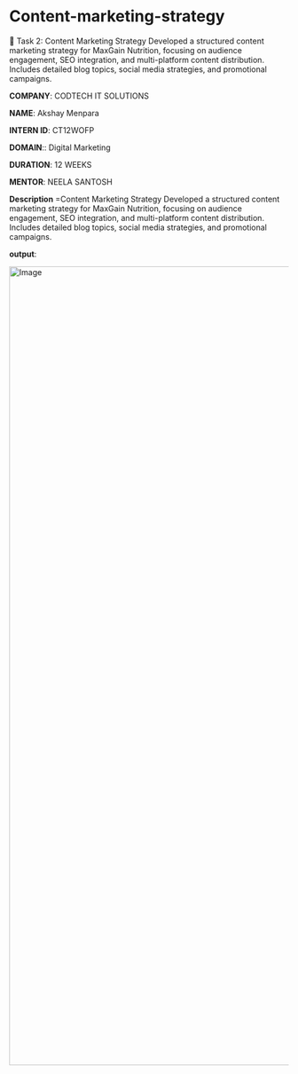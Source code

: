 # Content-marketing-strategy
📌 Task 2: Content Marketing Strategy  Developed a structured content marketing strategy for MaxGain Nutrition, focusing on audience engagement, SEO integration, and multi-platform content distribution. Includes detailed blog topics, social media strategies, and promotional campaigns.


**COMPANY**: CODTECH IT SOLUTIONS

**NAME**: Akshay Menpara

**INTERN ID**: CT12WOFP

**DOMAIN**:: Digital Marketing

**DURATION**: 12 WEEKS

**MENTOR**: NEELA SANTOSH

**Description** =Content Marketing Strategy  Developed a structured content marketing strategy for MaxGain Nutrition, focusing on audience engagement, SEO integration, and multi-platform content distribution. Includes detailed blog topics, social media strategies, and promotional campaigns.

**output**:

<img width="1440" alt="Image" src="https://github.com/user-attachments/assets/23df3d62-dbfc-413b-b64e-5ab23ad1e6fe" />

